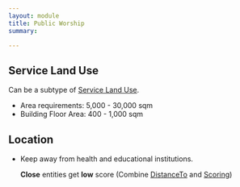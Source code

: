 ```yaml
---
layout: module
title: Public Worship
summary: 

---
```


## Service Land Use
Can be a subtype of [Service Land Use]().

* Area requirements: 5,000 - 30,000 sqm
* Building Floor Area: 400 - 1,000 sqm

## Location

* Keep away from health and educational institutions.
  
  **Close** entities get **low** score (Combine [DistanceTo]() and [Scoring]())
